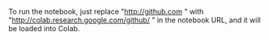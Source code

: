 To run the notebook, just replace "http://github.com " with "http://colab.research.google.com/github/ " in the notebook URL, and it will be loaded into Colab.

